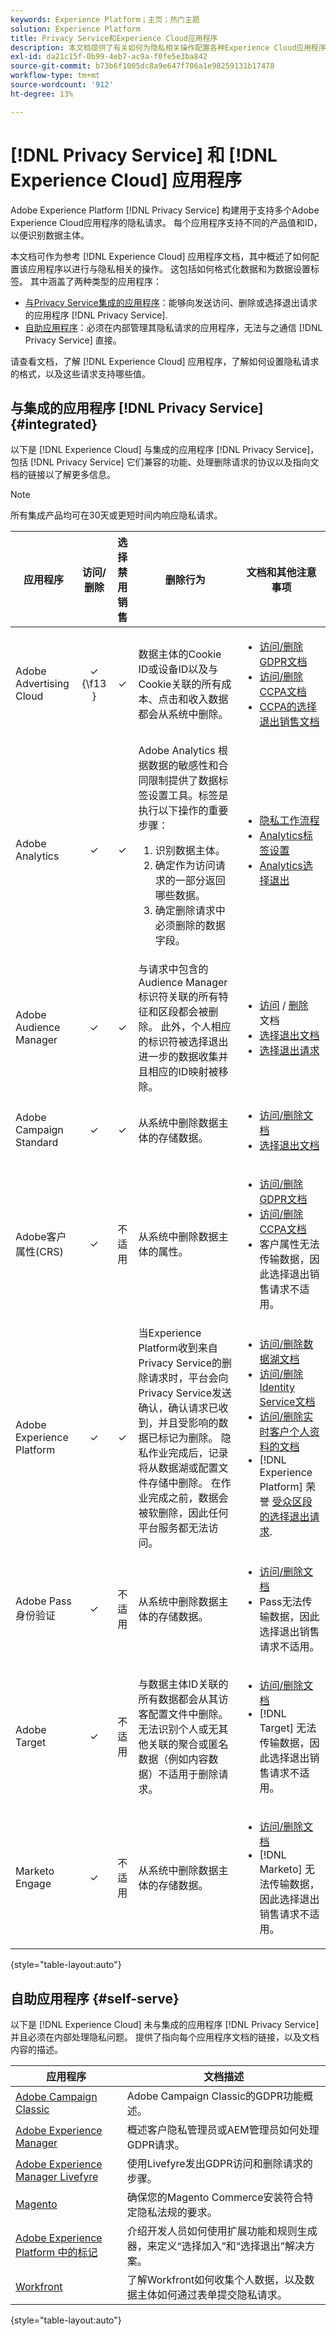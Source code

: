 ```yaml
---
keywords: Experience Platform；主页；热门主题
solution: Experience Platform
title: Privacy Service和Experience Cloud应用程序
description: 本文档提供了有关如何为隐私相关操作配置各种Experience Cloud应用程序的参考。
exl-id: da21c15f-0b99-4eb7-ac9a-f0fe5e3ba842
source-git-commit: b73b6f1005dc8a9e647f706a1e98259131b17478
workflow-type: tm+mt
source-wordcount: '912'
ht-degree: 13%

---
```


# [!DNL Privacy Service] 和 [!DNL Experience Cloud] 应用程序

Adobe Experience Platform [!DNL Privacy Service] 构建用于支持多个Adobe Experience Cloud应用程序的隐私请求。 每个应用程序支持不同的产品值和ID，以便识别数据主体。

本文档可作为参考 [!DNL Experience Cloud] 应用程序文档，其中概述了如何配置该应用程序以进行与隐私相关的操作。 这包括如何格式化数据和为数据设置标签。 其中涵盖了两种类型的应用程序：

* [与Privacy Service集成的应用程序](#integrated)：能够向发送访问、删除或选择退出请求的应用程序 [!DNL Privacy Service].
* [自助应用程序](#self-serve)：必须在内部管理其隐私请求的应用程序，无法与之通信 [!DNL Privacy Service] 直接。

请查看文档，了解 [!DNL Experience Cloud] 应用程序，了解如何设置隐私请求的格式，以及这些请求支持哪些值。

## 与集成的应用程序 [!DNL Privacy Service] {#integrated}

以下是 [!DNL Experience Cloud] 与集成的应用程序 [!DNL Privacy Service]，包括 [!DNL Privacy Service] 它们兼容的功能、处理删除请求的协议以及指向文档的链接以了解更多信息。

>[!NOTE]
>
>所有集成产品均可在30天或更短时间内响应隐私请求。

| 应用程序 | 访问/删除 | 选择禁用销售 | 删除行为 | 文档和其他注意事项 |
| --- | :---: | :---: | --- | --- |
| Adobe Advertising Cloud | ✓ {\f13 } | ✓ | 数据主体的Cookie ID或设备ID以及与Cookie关联的所有成本、点击和收入数据都会从系统中删除。 | <ul><li>[访问/删除GDPR文档](https://experienceleague.adobe.com/docs/advertising-cloud/privacy/ad-cloud-gdpr.html)</li><li>[访问/删除CCPA文档](https://experienceleague.adobe.com/docs/advertising-cloud/privacy/ad-cloud-ccpa-access-delete.html)</li><li>[CCPA的选择退出销售文档](https://experienceleague.adobe.com/docs/advertising-cloud/privacy/ad-cloud-ccpa-opt-out-of-sale.html)</li></ul> |
| Adobe Analytics | ✓ | ✓ | Adobe Analytics 根据数据的敏感性和合同限制提供了数据标签设置工具。标签是执行以下操作的重要步骤：<ol><li>识别数据主体。</li><li>确定作为访问请求的一部分返回哪些数据。</li><li>确定删除请求中必须删除的数据字段。</li></ol> | <ul><li>[隐私工作流程](https://experienceleague.adobe.com/docs/analytics/admin/admin-tools/data-governance/an-gdpr-workflow.html)</li><li>[Analytics标签设置](https://experienceleague.adobe.com/docs/analytics/admin/admin-tools/data-governance/data-labels/gdpr-labels.html)</li><li>[Analytics选择退出](https://experienceleague.adobe.com/docs/analytics/components/dimensions/cm-opt-out.html)</li></ul> |
| Adobe Audience Manager | ✓ | ✓ | 与请求中包含的Audience Manager标识符关联的所有特征和区段都会被删除。 此外，个人相应的标识符被选择退出进一步的数据收集并且相应的ID映射被移除。 | <ul><li>[访问](https://experienceleague.adobe.com/docs/audience-manager/user-guide/overview/data-privacy/data-privacy-requests.html#access-data) / [删除](https://experienceleague.adobe.com/docs/audience-manager/user-guide/overview/data-privacy/data-privacy-requests.html#delete-data) 文档</li><li>[选择退出文档](https://experienceleague.adobe.com/docs/audience-manager/user-guide/features/declared-ids.html#opt-out-calls)</li><li>[选择退出请求](https://experienceleague.adobe.com/docs/audience-manager/user-guide/overview/data-privacy/data-privacy-requests.html#opt-out-requests)</li></ul> |
| Adobe Campaign Standard | ✓ | ✓ | 从系统中删除数据主体的存储数据。 | <ul><li>[访问/删除文档](https://experienceleague.adobe.com/docs/campaign-classic/using/getting-started/privacy/privacy-management.html?lang=zh-Hans)</li><li>[选择退出文档](../segmentation/consents.md)</li></ul> |
| Adobe客户属性(CRS) | ✓ | 不适用 | 从系统中删除数据主体的属性。 | <ul><li>[访问/删除GDPR文档](https://experienceleague.adobe.com/docs/core-services/interface/customer-attributes/gdpr.html)</li><li>[访问/删除CCPA文档](https://experienceleague.adobe.com/docs/core-services/interface/customer-attributes/ccpa.html)</li><li>客户属性无法传输数据，因此选择退出销售请求不适用。</li></ul> |
| Adobe Experience Platform | ✓ | ✓ | 当Experience Platform收到来自Privacy Service的删除请求时，平台会向Privacy Service发送确认，确认请求已收到，并且受影响的数据已标记为删除。 隐私作业完成后，记录将从数据湖或配置文件存储中删除。 在作业完成之前，数据会被软删除，因此任何平台服务都无法访问。 | <ul><li>[访问/删除数据湖文档](../catalog/privacy.md)</li><li>[访问/删除Identity Service文档](../identity-service/privacy.md)</li><li>[访问/删除实时客户个人资料的文档](../profile/privacy.md)</li><li>[!DNL Experience Platform] 荣誉 [受众区段的选择退出请求](../segmentation/consents.md).</li></ul> |
| Adobe Pass 身份验证 | ✓ | 不适用 | 从系统中删除数据主体的存储数据。 | <ul><li>[访问/删除文档](https://tve.helpdocsonline.com/how-to-make-a-privacy-request)</li><li>Pass无法传输数据，因此选择退出销售请求不适用。</li></ul> |
| Adobe Target | ✓ | 不适用 | 与数据主体ID关联的所有数据都会从其访客配置文件中删除。 无法识别个人或无其他关联的聚合或匿名数据（例如内容数据）不适用于删除请求。 | <ul><li>[访问/删除文档](https://experienceleague.adobe.com/docs/target/using/implement-target/before-implement/privacy/cmp-privacy-and-general-data-protection-regulation.html)</li><li>[!DNL Target] 无法传输数据，因此选择退出销售请求不适用。</li></ul> |
| Marketo Engage | ✓ | 不适用 | 从系统中删除数据主体的存储数据。 | <ul><li>[访问/删除文档](https://experienceleague.adobe.com/docs/marketo/using/product-docs/core-marketo-concepts/miscellaneous/privacy-requests.html)</li><li>[!DNL Marketo] 无法传输数据，因此选择退出销售请求不适用。</li></ul> |

{style="table-layout:auto"}

## 自助应用程序 {#self-serve}

以下是 [!DNL Experience Cloud] 未与集成的应用程序 [!DNL Privacy Service] 并且必须在内部处理隐私问题。 提供了指向每个应用程序文档的链接，以及文档内容的描述。

| 应用程序 | 文档描述 |
| ------- | ----------- |
| [Adobe Campaign Classic](https://experienceleague.adobe.com/docs/campaign-classic/using/getting-started/privacy/privacy-management.html?lang=zh-Hans) | Adobe Campaign Classic的GDPR功能概述。 |
| [Adobe Experience Manager](https://experienceleague.adobe.com/docs/experience-manager-64/managing/data-protection/data-protection-and-privacy.html) | 概述客户隐私管理员或AEM管理员如何处理GDPR请求。 |
| [Adobe Experience Manager Livefyre](https://experienceleague.adobe.com/docs/livefyre/using/settings-other/privacy-requests/c-gdpr-compliance.html) | 使用Livefyre发出GDPR访问和删除请求的步骤。 |
| [Magento](https://devdocs.magento.com/compliance/industry-compliance.html) | 确保您的Magento Commerce安装符合特定隐私法规的要求。 |
| [Adobe Experience Platform 中的标记](../tags/ui/client-side/consent.md) | 介绍开发人员如何使用扩展功能和规则生成器，来定义“选择加入”和“选择退出”解决方案。 |
| [Workfront](https://www.workfront.com/privacy-notice) | 了解Workfront如何收集个人数据，以及数据主体如何通过表单提交隐私请求。 |

{style="table-layout:auto"}
